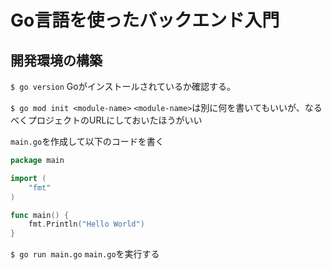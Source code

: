# Go言語を使ったバックエンド入門

## 開発環境の構築
`$ go version`
Goがインストールされているか確認する。

`$ go mod init <module-name>`
`<module-name>`は別に何を書いてもいいが、なるべくプロジェクトのURLにしておいたほうがいい

`main.go`を作成して以下のコードを書く
```go
package main

import (
	"fmt"
)

func main() {
	fmt.Println("Hello World")
}

```

`$ go run main.go`
`main.go`を実行する